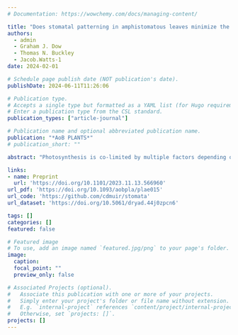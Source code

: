 ```yaml
---
# Documentation: https://wowchemy.com/docs/managing-content/

title: "Does stomatal patterning in amphistomatous leaves minimize the CO2 diffusion path length within leaves?"
authors: 
  - admin
  - Graham J. Dow
  - Thomas N. Buckley
  - Jacob.Watts-1
date: 2024-02-01

# Schedule page publish date (NOT publication's date).
publishDate: 2024-06-11T11:26:06

# Publication type.
# Accepts a single type but formatted as a YAML list (for Hugo requirements).
# Enter a publication type from the CSL standard.
publication_types: ["article-journal"]

# Publication name and optional abbreviated publication name.
publication: "*AoB PLANTS*"
# publication_short: ""

abstract: "Photosynthesis is co-limited by multiple factors depending on the plant and its environment. These include biochemical rate limitations, internal and external water potentials, temperature, irradiance and carbon dioxide (CO2). Amphistomatous leaves have stomata on both abaxial and adaxial leaf surfaces. This feature is considered an adaptation to alleviate CO2 diffusion limitations in productive environments as the diffusion path length from stomate to chloroplast is effectively halved in amphistomatous leaves. Plants may also reduce CO2 limitations through other aspects of optimal stomatal anatomy: stomatal density, distribution, patterning and size. Some studies have demonstrated that stomata are overdispersed compared to a random distribution on a single leaf surface; however, despite their prevalence in nature and near ubiquity among crop species, much less is known about stomatal anatomy in amphistomatous leaves, especially the coordination between leaf surfaces. Here, we use novel spatial statistics based on simulations and photosynthesis modelling to test hypotheses about how amphistomatous plants may optimize CO2 diffusion in the model angiosperm Arabidopsis thaliana grown in different light environments. We find that (i) stomata are overdispersed, but not ideally dispersed, on both leaf surfaces across all light treatments; (ii) the patterning of stomata on abaxial and adaxial leaf surfaces is independent and (iii) the theoretical improvements to photosynthesis from abaxial–adaxial stomatal coordination are miniscule (≪1%) across the range of feasible parameter space. However, we also find that (iv) stomatal size is correlated with the mesophyll volume that it supplies with CO2, suggesting that plants may optimize CO2 diffusion limitations through alternative pathways other than ideal, uniform stomatal spacing. We discuss the developmental, physical and evolutionary constraints that may prohibit plants from reaching this theoretical adaptive peak of uniform stomatal spacing and inter-surface stomatal coordination. These findings contribute to our understanding of variation in the anatomy of amphistomatous leaves."

links:
- name: Preprint
  url: 'https://doi.org/10.1101/2023.11.13.566960'
url_pdf: 'https://doi.org/10.1093/aobpla/plae015'
url_code: 'https://github.com/cdmuir/stomata'
url_dataset: 'https://doi.org/10.5061/dryad.44j0zpcn6'

tags: []
categories: []
featured: false

# Featured image
# To use, add an image named `featured.jpg/png` to your page's folder. 
image:
  caption: 
  focal_point: ""
  preview_only: false

# Associated Projects (optional).
#   Associate this publication with one or more of your projects.
#   Simply enter your project's folder or file name without extension.
#   E.g. `internal-project` references `content/project/internal-project/index.md`.
#   Otherwise, set `projects: []`.
projects: []
---
```

